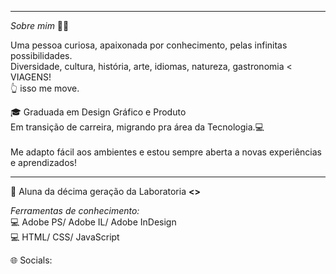 _____________________________________________________________________________________________________________________

_*Sobre mim*_ ✍🏻

Uma pessoa curiosa, apaixonada por conhecimento, pelas infinitas possibilidades.<br>
Diversidade, cultura, história, arte, idiomas, natureza, gastronomia < VIAGENS! <br>
👆 isso me move.

🎓 Graduada em Design Gráfico e Produto<br>
Em transição de carreira, migrando pra área da Tecnologia.💻<br><br>
Me adapto fácil aos ambientes e estou sempre aberta a novas experiências e aprendizados!
<br>
_____________________________________________________________________________________________________________________
📒 Aluna da décima geração da Laboratoria <b> <> </b>
  <br>

  *Ferramentas de conhecimento:*<br>
💻 Adobe PS/ Adobe IL/ Adobe InDesign <br>
💻 HTML/ CSS/ JavaScript 

🌐 Socials:
<!---
raquelbiondi/raquelbiondi is a ✨ special ✨ repository because its `README.md` (this file) appears on your GitHub profile.
You can click the Preview link to take a look at your changes.
--->
